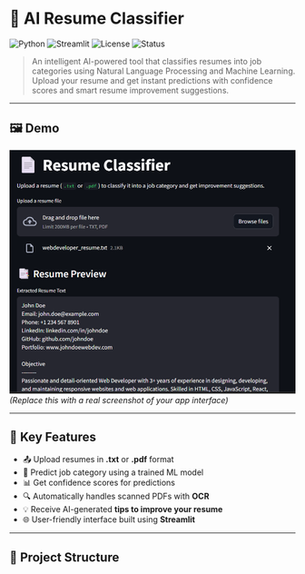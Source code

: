 # 📄 AI Resume Classifier

![Python](https://img.shields.io/badge/Python-3.8+-blue?logo=python)
![Streamlit](https://img.shields.io/badge/Streamlit-App-red?logo=streamlit)
![License](https://img.shields.io/badge/License-MIT-green)
![Status](https://img.shields.io/badge/Status-Production%20Ready-brightgreen)

> An intelligent AI-powered tool that classifies resumes into job categories using Natural Language Processing and Machine Learning. Upload your resume and get instant predictions with confidence scores and smart resume improvement suggestions.

---

## 🖼️ Demo

![App Screenshot](Figure.png)  
*(Replace this with a real screenshot of your app interface)*

---

## 🚀 Key Features

- 📤 Upload resumes in **.txt** or **.pdf** format
- 🧠 Predict job category using a trained ML model
- 📊 Get confidence scores for predictions
- 🔍 Automatically handles scanned PDFs with **OCR**
- 💡 Receive AI-generated **tips to improve your resume**
- 🌐 User-friendly interface built using **Streamlit**

---

## 📁 Project Structure

